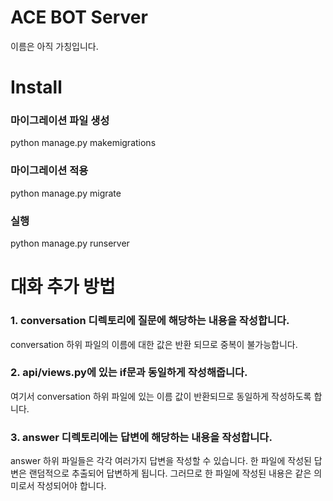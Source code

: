 # ACE BOT Server
이름은 아직 가칭입니다.

# Install

### 마이그레이션 파일 생성
python manage.py makemigrations
### 마이그레이션 적용
python manage.py migrate
### 실행
python manage.py runserver

# 대화 추가 방법
### 1. conversation 디렉토리에 질문에 해당하는 내용을 작성합니다.
conversation 하위 파일의 이름에 대한 값은 반환 되므로 중복이 불가능합니다.
### 2. api/views.py에 있는 if문과 동일하게 작성해줍니다.
여기서 conversation 하위 파일에 있는 이름 값이 반환되므로 동일하게 작성하도록 합니다.
### 3. answer 디렉토리에는 답변에 해당하는 내용을 작성합니다.
answer 하위 파일들은 각각 여러가지 답변을 작성할 수 있습니다.
한 파일에 작성된 답변은 랜덤적으로 추출되어 답변하게 됩니다. 그러므로 한 파일에 작성된 내용은 같은 의미로서 작성되어야 합니다.
